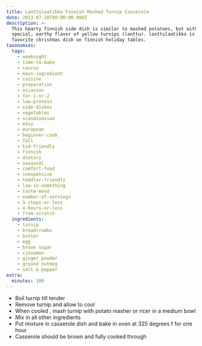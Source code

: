 ```yaml
---
title: Lanttulaatikko Finnish Mashed Turnip Casserole
date: 2013-07-28T00:00:00.000Z
description: >-
  This hearty finnish side dish is similar to mashed potatoes, but with the
  special, earthy flavor of yellow turnips (lanttu). lanttulaatikko is a
  favorite christmas dish on finnish holiday tables.
taxonomies:
  tags:
    - weeknight
    - time-to-make
    - course
    - main-ingredient
    - cuisine
    - preparation
    - occasion
    - for-1-or-2
    - low-protein
    - side-dishes
    - vegetables
    - scandinavian
    - easy
    - european
    - beginner-cook
    - fall
    - kid-friendly
    - finnish
    - dietary
    - seasonal
    - comfort-food
    - inexpensive
    - toddler-friendly
    - low-in-something
    - taste-mood
    - number-of-servings
    - 3-steps-or-less
    - 4-hours-or-less
    - from-scratch
  ingredients:
    - turnip
    - breadcrumbs
    - butter
    - egg
    - brown sugar
    - cinnamon
    - ginger powder
    - ground nutmeg
    - salt & pepper
extra:
  minutes: 100
---
```

 - Boil turnip till tender
 - Remove turnip and allow to cool
 - When cooled , mash turnip with potato masher or ricer in a medium bowl
 - Mix in all other ingredients
 - Put mixture in casserole dish and bake in oven at 325 degrees f for one hour
 - Casserole should be brown and fully cooked through
